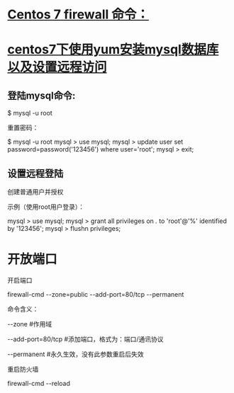 # [Centos 7 firewall 命令：](http://blog.csdn.net/jack85986370/article/details/51169203)


# [centos7下使用yum安装mysql数据库以及设置远程访问](http://www.cnblogs.com/jerrylz/p/5645224.html)

## 登陆mysql命令:

$ mysql -u root

重置密码：

$ mysql -u root
mysql > use mysql;
mysql > update user set password=password('123456') where user='root';
mysql > exit;

## 设置远程登陆

 创建普通用户并授权

示例（使用root用户登录）：

mysql > use mysql;
mysql > grant all privileges on *.* to 'root'@'%' identified by '123456';
mysql > flushn privileges;


# 开放端口

开启端口

firewall-cmd --zone=public --add-port=80/tcp --permanent

命令含义：

--zone #作用域

--add-port=80/tcp  #添加端口，格式为：端口/通讯协议

--permanent  #永久生效，没有此参数重启后失效

重启防火墙

firewall-cmd --reload